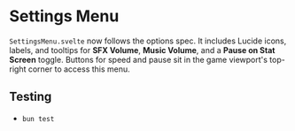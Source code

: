 # Settings Menu

`SettingsMenu.svelte` now follows the options spec. It includes Lucide icons,
labels, and tooltips for **SFX Volume**, **Music Volume**, and a **Pause on Stat
Screen** toggle. Buttons for speed and pause sit in the game viewport's
top-right corner to access this menu.

## Testing
- `bun test`
